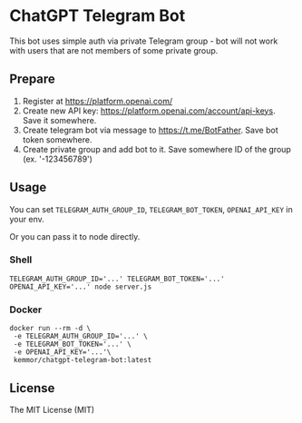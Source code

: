 # ChatGPT Telegram Bot

This bot uses simple auth via private Telegram group - bot will not work with users that are not members of some private group.

## Prepare

1. Register at https://platform.openai.com/
2. Create new API key: https://platform.openai.com/account/api-keys. Save it somewhere.
3. Create telegram bot via message to https://t.me/BotFather. Save bot token somewhere.
4. Create private group and add bot to it. Save somewhere ID of the group (ex. '-123456789')

## Usage
You can set `TELEGRAM_AUTH_GROUP_ID`, `TELEGRAM_BOT_TOKEN`, `OPENAI_API_KEY` in your env.

Or you can pass it to node directly.

### Shell
```shell
TELEGRAM_AUTH_GROUP_ID='...' TELEGRAM_BOT_TOKEN='...' OPENAI_API_KEY='...' node server.js
```

### Docker
```shell
docker run --rm -d \
 -e TELEGRAM_AUTH_GROUP_ID='...' \
 -e TELEGRAM_BOT_TOKEN='...' \
 -e OPENAI_API_KEY='...'\
 kemmor/chatgpt-telegram-bot:latest
```

## License 
The MIT License (MIT)